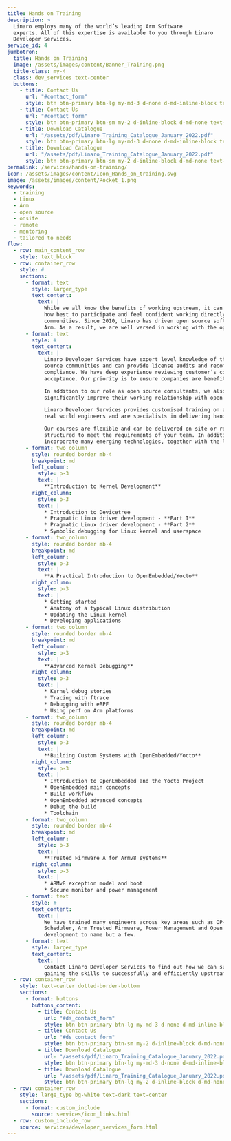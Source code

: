 ```yaml
---
title: Hands on Training
description: >
  Linaro employs many of the world’s leading Arm Software
  experts. All of this expertise is available to you through Linaro
  Developer Services.
service_id: 4
jumbotron:
  title: Hands on Training
  image: /assets/images/content/Banner_Training.png
  title-class: my-4
  class: dev_services text-center
  buttons:
    - title: Contact Us
      url: "#contact_form"
      style: btn btn-primary btn-lg my-md-3 d-none d-md-inline-block text-uppercase ds_contact_form_btn
    - title: Contact Us
      url: "#contact_form"
      style: btn btn-primary btn-sm my-2 d-inline-block d-md-none text-uppercase ds_contact_form_btn
    - title: Download Catalogue
      url: "/assets/pdf/Linaro_Training_Catalogue_January_2022.pdf"
      style: btn btn-primary btn-lg my-md-3 d-none d-md-inline-block text-uppercase
    - title: Download Catalogue
      url: "/assets/pdf/Linaro_Training_Catalogue_January_2022.pdf"
      style: btn btn-primary btn-sm my-2 d-inline-block d-md-none text-uppercase
permalink: /services/hands-on-training/
icon: /assets/images/content/Icon_Hands_on_training.svg
image: /assets/images/content/Rocket_1.png
keywords:
  - training
  - Linux
  - Arm
  - open source
  - onsite
  - remote
  - mentoring
  - tailored to needs
flow:
  - row: main_content_row
    style: text_block
  - row: container_row
    style: #
    sections:
      - format: text
        style: larger_type
        text_content:
          text: |
            While we all know the benefits of working upstream, it can take time to understand
            how best to participate and feel confident working directly in open source
            communities. Since 2010, Linaro has driven open source software development on
            Arm. As a result, we are well versed in working with the open source community.
      - format: text
        style: #
        text_content:
          text: |
            Linaro Developer Services have expert level knowledge of the wide range of open source licenses currently in use in open
            source communities and can provide license audits and recommendations in order to help companies eliminate risk and move to
            compliance. We have deep experience reviewing customer’s code before submission to communities to facilitate faster
            acceptance. Our priority is to ensure companies are benefiting from the best open source has to offer.

            In addition to our role as open source consultants, we also provide advice and hands on Linux training to customers to help them
            significantly improve their working relationship with open source communities and successfully achieve their goals.

            Linaro Developer Services provides customised training on a variety of topics. Moreover we provide expert instructors who are
            real world engineers and are specialists in delivering hands-on training across Linux and Arm technology.

            Our courses are flexible and can be delivered on site or remotely. Courses can be tailored if required and all training modules are
            structured to meet the requirements of your team. In addition to hands-on-training, we also can provide mentoring. The courses
            incorporate many emerging technologies, together with the latest best practices. Topics include:
      - format: two_column
        style: rounded border mb-4
        breakpoint: md
        left_column:
          style: p-3
          text: |
            **Introduction to Kernel Development**
        right_column:
          style: p-3
          text: |
            * Introduction to Devicetree
            * Pragmatic Linux driver development - **Part I**
            * Pragmatic Linux driver development - **Part 2**
            * Symbolic debugging for Linux kernel and userspace
      - format: two_column
        style: rounded border mb-4
        breakpoint: md
        left_column:
          style: p-3
          text: |
            **A Practical Introduction to OpenEmbedded/Yocto**
        right_column:
          style: p-3
          text: |
            * Getting started
            * Anatomy of a typical Linux distribution
            * Updating the Linux kernel
            * Developing applications
      - format: two_column
        style: rounded border mb-4
        breakpoint: md
        left_column:
          style: p-3
          text: |
            **Advanced Kernel Debugging**
        right_column:
          style: p-3
          text: |
            * Kernel debug stories
            * Tracing with ftrace
            * Debugging with eBPF
            * Using perf on Arm platforms
      - format: two_column
        style: rounded border mb-4
        breakpoint: md
        left_column:
          style: p-3
          text: |
            **Building Custom Systems with OpenEmbedded/Yocto**
        right_column:
          style: p-3
          text: |
            * Introduction to OpenEmbedded and the Yocto Project
            * OpenEmbedded main concepts
            * Build workflow
            * OpenEmbedded advanced concepts
            * Debug the build
            * Toolchain
      - format: two_column
        style: rounded border mb-4
        breakpoint: md
        left_column:
          style: p-3
          text: |
            **Trusted Firmware A for Armv8 systems**
        right_column:
          style: p-3
          text: |
            * ARMv8 exception model and boot
            * Secure monitor and power management
      - format: text
        style: #
        text_content:
          text: |
            We have trained many engineers across key areas such as OP-TEE, Energy Aware
            Scheduler, Arm Trusted Firmware, Power Management and Open Source
            development to name but a few.
      - format: text
        style: larger_type
        text_content:
          text: |
            Contact Linaro Developer Services to find out how we can support your team in
            gaining the skills to successfully and efficiently upstream future products.
  - row: container_row
    style: text-center dotted-border-bottom
    sections:
      - format: buttons
        buttons_content:
          - title: Contact Us
            url: "#ds_contact_form"
            style: btn btn-primary btn-lg my-md-3 d-none d-md-inline-block ds_contact_form_btn
          - title: Contact Us
            url: "#ds_contact_form"
            style: btn btn-primary btn-sm my-2 d-inline-block d-md-none ds_contact_form_btn
          - title: Download Catalogue
            url: "/assets/pdf/Linaro_Training_Catalogue_January_2022.pdf"
            style: btn btn-primary btn-lg my-md-3 d-none d-md-inline-block
          - title: Download Catalogue
            url: "/assets/pdf/Linaro_Training_Catalogue_January_2022.pdf"
            style: btn btn-primary btn-lg my-2 d-inline-block d-md-none
  - row: container_row
    style: large_type bg-white text-dark text-center
    sections:
      - format: custom_include
        source: services/icon_links.html
  - row: custom_include_row
    source: services/developer_services_form.html
---
```

